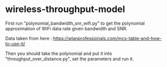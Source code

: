 # wireless-throughput-model

First run "polynomial_bandwidth_snr_wifi.py" to get the polynomial approximation of WiFi data rate given bandwidth and SNR.

Data taken from here : https://wlanprofessionals.com/mcs-table-and-how-to-use-it/

Then you should take the polynomial and put it into "throughput_over_distance.py", set the parameters and run it.